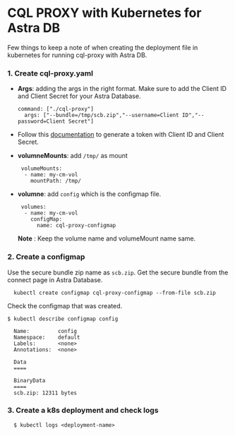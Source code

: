 # CQL PROXY with Kubernetes for Astra DB

Few things to keep a note of when creating the deployment file in kubernetes for running cql-proxy with Astra DB. 

### 1. **Create cql-proxy.yaml**

- **Args**:  adding the args in the right format. Make sure to add the Client ID and Client Secret for your Astra Database.   

      command: ["./cql-proxy"]
        args: ["--bundle=/tmp/scb.zip","--username=Client ID","--password=Client Secret"]

- Follow this [documentation](https://docs.datastax.com/en/astra/docs/manage-application-tokens.html#_create_application_token) to generate a token with Client ID and Client Secret. 

- **volumneMounts**: add `/tmp/` as mount

       volumeMounts:
        - name: my-cm-vol
          mountPath: /tmp/

- **volumne**: add `config` which is the configmap file. 

       volumes:
        - name: my-cm-vol
          configMap:
            name: cql-proxy-configmap        
    
    **Note** : Keep the volume name and volumeMount name same.

### 2. **Create a configmap**

Use the secure bundle zip name as `scb.zip`. Get the secure bundle from the connect page in Astra Database. 
      

      kubectl create configmap cql-proxy-configmap --from-file scb.zip 

  Check the configmap that was created. 

    $ kubectl describe configmap config
      
      Name:         config
      Namespace:    default
      Labels:       <none>
      Annotations:  <none>

      Data
      ====

      BinaryData
      ====
      scb.zip: 12311 bytes


### 3. **Create a k8s deployment and check logs**


      $ kubectl logs <deployment-name>

